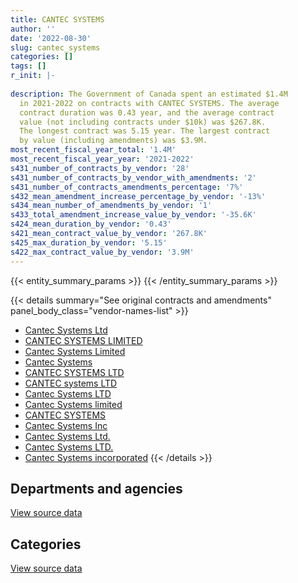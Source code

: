 ```yaml
---
title: CANTEC SYSTEMS
author: ''
date: '2022-08-30'
slug: cantec_systems
categories: []
tags: []
r_init: |-
  
description: The Government of Canada spent an estimated $1.4M
  in 2021-2022 on contracts with CANTEC SYSTEMS. The average
  contract duration was 0.43 year, and the average contract
  value (not including contracts under $10k) was $267.8K.
  The longest contract was 5.15 year. The largest contract
  by value (including amendments) was $3.9M.
most_recent_fiscal_year_total: '1.4M'
most_recent_fiscal_year_year: '2021-2022'
s431_number_of_contracts_by_vendor: '28'
s431_number_of_contracts_by_vendor_with_amendments: '2'
s431_number_of_contracts_amendments_percentage: '7%'
s432_mean_amendment_increase_percentage_by_vendor: '-13%'
s434_mean_number_of_amendments_by_vendor: '1'
s433_total_amendment_increase_value_by_vendor: '-35.6K'
s424_mean_duration_by_vendor: '0.43'
s421_mean_contract_value_by_vendor: '267.8K'
s425_max_duration_by_vendor: '5.15'
s422_max_contract_value_by_vendor: '3.9M'
---
```


<script src="/rmarkdown-libs/htmlwidgets/htmlwidgets.js"></script>
<link href="/rmarkdown-libs/datatables-css/datatables-crosstalk.css" rel="stylesheet" />
<script src="/rmarkdown-libs/datatables-binding/datatables.js"></script>
<script src="/rmarkdown-libs/jquery/jquery-3.6.0.min.js"></script>
<link href="/rmarkdown-libs/dt-core-bootstrap/css/dataTables.bootstrap.min.css" rel="stylesheet" />
<link href="/rmarkdown-libs/dt-core-bootstrap/css/dataTables.bootstrap.extra.css" rel="stylesheet" />
<script src="/rmarkdown-libs/dt-core-bootstrap/js/jquery.dataTables.min.js"></script>
<script src="/rmarkdown-libs/dt-core-bootstrap/js/dataTables.bootstrap.min.js"></script>
<link href="/rmarkdown-libs/crosstalk/css/crosstalk.min.css" rel="stylesheet" />
<script src="/rmarkdown-libs/crosstalk/js/crosstalk.min.js"></script>
<script src="/rmarkdown-libs/htmlwidgets/htmlwidgets.js"></script>
<link href="/rmarkdown-libs/datatables-css/datatables-crosstalk.css" rel="stylesheet" />
<script src="/rmarkdown-libs/datatables-binding/datatables.js"></script>
<script src="/rmarkdown-libs/jquery/jquery-3.6.0.min.js"></script>
<link href="/rmarkdown-libs/dt-core-bootstrap/css/dataTables.bootstrap.min.css" rel="stylesheet" />
<link href="/rmarkdown-libs/dt-core-bootstrap/css/dataTables.bootstrap.extra.css" rel="stylesheet" />
<script src="/rmarkdown-libs/dt-core-bootstrap/js/jquery.dataTables.min.js"></script>
<script src="/rmarkdown-libs/dt-core-bootstrap/js/dataTables.bootstrap.min.js"></script>
<link href="/rmarkdown-libs/crosstalk/css/crosstalk.min.css" rel="stylesheet" />
<script src="/rmarkdown-libs/crosstalk/js/crosstalk.min.js"></script>

{{< entity_summary_params >}}
{{< /entity_summary_params >}}

{{< details summary="See original contracts and amendments" panel_body_class="vendor-names-list" >}}
- [Cantec Systems Ltd](https://search.open.canada.ca/en/ct/?sort=contract_value_f%20desc&page=1&search_text=%22Cantec%20Systems%20Ltd%22)
- [CANTEC SYSTEMS LIMITED](https://search.open.canada.ca/en/ct/?sort=contract_value_f%20desc&page=1&search_text=%22CANTEC%20SYSTEMS%20LIMITED%22)
- [Cantec Systems Limited](https://search.open.canada.ca/en/ct/?sort=contract_value_f%20desc&page=1&search_text=%22Cantec%20Systems%20Limited%22)
- [Cantec Systems](https://search.open.canada.ca/en/ct/?sort=contract_value_f%20desc&page=1&search_text=%22Cantec%20Systems%22)
- [CANTEC SYSTEMS LTD](https://search.open.canada.ca/en/ct/?sort=contract_value_f%20desc&page=1&search_text=%22CANTEC%20SYSTEMS%20LTD%22)
- [CANTEC systems LTD](https://search.open.canada.ca/en/ct/?sort=contract_value_f%20desc&page=1&search_text=%22CANTEC%20systems%20LTD%22)
- [Cantec Systems LTD](https://search.open.canada.ca/en/ct/?sort=contract_value_f%20desc&page=1&search_text=%22Cantec%20Systems%20LTD%22)
- [Cantec Systems limited](https://search.open.canada.ca/en/ct/?sort=contract_value_f%20desc&page=1&search_text=%22Cantec%20Systems%20limited%22)
- [CANTEC SYSTEMS](https://search.open.canada.ca/en/ct/?sort=contract_value_f%20desc&page=1&search_text=%22CANTEC%20SYSTEMS%22)
- [Cantec Systems Inc](https://search.open.canada.ca/en/ct/?sort=contract_value_f%20desc&page=1&search_text=%22Cantec%20Systems%20Inc%22)
- [Cantec Systems Ltd.](https://search.open.canada.ca/en/ct/?sort=contract_value_f%20desc&page=1&search_text=%22Cantec%20Systems%20Ltd.%22)
- [Cantec Systems LTD.](https://search.open.canada.ca/en/ct/?sort=contract_value_f%20desc&page=1&search_text=%22Cantec%20Systems%20LTD.%22)
- [Cantec Systems incorporated](https://search.open.canada.ca/en/ct/?sort=contract_value_f%20desc&page=1&search_text=%22Cantec%20Systems%20incorporated%22)
{{< /details >}}

## Departments and agencies

<div id="htmlwidget-1" style="width:100%;height:auto;" class="datatables html-widget"></div>
<script type="application/json" data-for="htmlwidget-1">{"x":{"style":"bootstrap","filter":"none","vertical":false,"data":[["<a href=\"/departments/dnd-mdn/\">National Defence<\/a>"],[1575210.25],[2394358.04],[1909624.63],[1414062.64]],"container":"<table class=\"table table-striped table-hover row-border order-column display\">\n  <thead>\n    <tr>\n      <th>Department<\/th>\n      <th>2018-2019<\/th>\n      <th>2019-2020<\/th>\n      <th>2020-2021<\/th>\n      <th>2021-2022<\/th>\n    <\/tr>\n  <\/thead>\n<\/table>","options":{"order":[[4,"desc"]],"pageLength":10,"autoWidth":true,"columnDefs":[{"targets":1,"render":"function(data, type, row, meta) {\n    return type !== 'display' ? data : DTWidget.formatCurrency(data, \"$\", 2, 3, \",\", \".\", true, null);\n  }"},{"targets":2,"render":"function(data, type, row, meta) {\n    return type !== 'display' ? data : DTWidget.formatCurrency(data, \"$\", 2, 3, \",\", \".\", true, null);\n  }"},{"targets":3,"render":"function(data, type, row, meta) {\n    return type !== 'display' ? data : DTWidget.formatCurrency(data, \"$\", 2, 3, \",\", \".\", true, null);\n  }"},{"targets":4,"render":"function(data, type, row, meta) {\n    return type !== 'display' ? data : DTWidget.formatCurrency(data, \"$\", 2, 3, \",\", \".\", true, null);\n  }"},{"width":"16%","targets":[1,2,3,4]},{"className":"dt-right","targets":[1,2,3,4]}],"orderClasses":false}},"evals":["options.columnDefs.0.render","options.columnDefs.1.render","options.columnDefs.2.render","options.columnDefs.3.render"],"jsHooks":[]}</script>
<p class="text-right">
<a href="https://github.com/GoC-Spending/contracts-data/tree/main/data/out/vendors/cantec_systems/summary_by_fiscal_year_by_department.csv" class="source-data-link btn btn-link">View source data</a>
</p>

## Categories

<div id="htmlwidget-2" style="width:100%;height:auto;" class="datatables html-widget"></div>
<script type="application/json" data-for="htmlwidget-2">{"x":{"style":"bootstrap","filter":"none","vertical":false,"data":[["<a href=\"/categories/facilities_and_construction/\">Facilities and construction<\/a>","<a href=\"/categories/industrial_products_and_services/\">Industrial products and services<\/a>"],[null,1575210.25],[null,2394358.04],[14246.4,1895378.23],[null,1414062.64]],"container":"<table class=\"table table-striped table-hover row-border order-column display\">\n  <thead>\n    <tr>\n      <th>Category<\/th>\n      <th>2018-2019<\/th>\n      <th>2019-2020<\/th>\n      <th>2020-2021<\/th>\n      <th>2021-2022<\/th>\n    <\/tr>\n  <\/thead>\n<\/table>","options":{"order":[[4,"desc"]],"dom":"t","pageLength":30,"autoWidth":true,"columnDefs":[{"targets":1,"render":"function(data, type, row, meta) {\n    return type !== 'display' ? data : DTWidget.formatCurrency(data, \"$\", 2, 3, \",\", \".\", true, null);\n  }"},{"targets":2,"render":"function(data, type, row, meta) {\n    return type !== 'display' ? data : DTWidget.formatCurrency(data, \"$\", 2, 3, \",\", \".\", true, null);\n  }"},{"targets":3,"render":"function(data, type, row, meta) {\n    return type !== 'display' ? data : DTWidget.formatCurrency(data, \"$\", 2, 3, \",\", \".\", true, null);\n  }"},{"targets":4,"render":"function(data, type, row, meta) {\n    return type !== 'display' ? data : DTWidget.formatCurrency(data, \"$\", 2, 3, \",\", \".\", true, null);\n  }"},{"width":"16%","targets":[1,2,3,4]},{"className":"dt-right","targets":[1,2,3,4]}],"orderClasses":false,"lengthMenu":[10,25,30,50,100]}},"evals":["options.columnDefs.0.render","options.columnDefs.1.render","options.columnDefs.2.render","options.columnDefs.3.render"],"jsHooks":[]}</script>
<p class="text-right">
<a href="https://github.com/GoC-Spending/contracts-data/tree/main/data/out/vendors/cantec_systems/summary_by_fiscal_year_by_category.csv" class="source-data-link btn btn-link">View source data</a>
</p>
